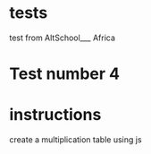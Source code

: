 # tests

test from AltSchool___ Africa

# Test number 4

# instructions

create a multiplication table using js
